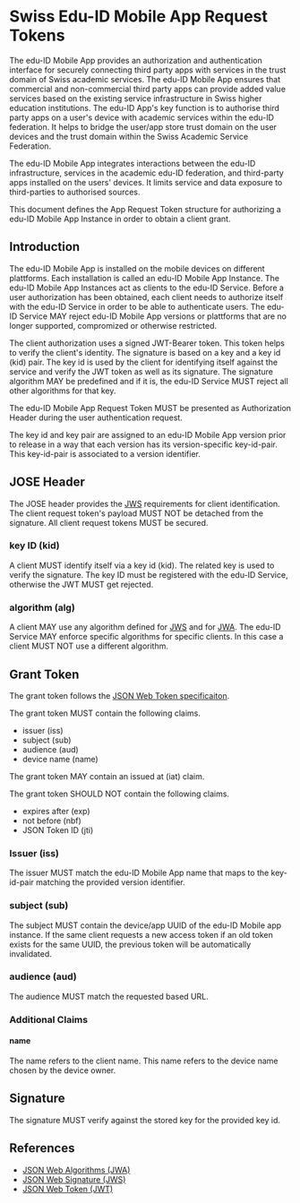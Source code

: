 # Swiss Edu-ID Mobile App Request Tokens

The edu-ID Mobile App provides an authorization and authentication interface for securely connecting third party apps with services in the trust domain of Swiss academic services. The edu-ID Mobile App ensures that commercial and non-commercial third party apps can provide added value services based on the existing service infrastructure in Swiss higher education institutions. The edu-ID App's key function is to authorise third party apps on a user's device with academic services within the edu-ID federation. It helps to bridge the user/app store trust domain on the user devices and the trust domain within the Swiss Academic Service Federation.

The edu-ID Mobile App integrates interactions between the edu-ID infrastructure, services in the academic edu-ID federation, and third-party apps installed on the users' devices. It limits service and data exposure to third-parties to authorised sources.

This document defines the App Request Token structure for authorizing a edu-ID Mobile App Instance in order to obtain a client grant.

## Introduction

The edu-ID Mobile App is installed on the mobile devices on different plattforms. Each installation is called an edu-ID Mobile App Instance. The edu-ID Mobile App Instances act as clients to the edu-ID Service. Before a user authorization has been obtained, each client needs to authorize itself with the edu-ID Service in order to be able to authenticate users. The edu-ID Service MAY reject edu-ID Mobile App versions or plattforms that are no longer supported, compromized or otherwise restricted.

The client authorization uses a signed JWT-Bearer token. This token helps to verify the client's identity. The signature is based on a key and a key id (kid) pair. The key id is used by the client for identifying itself against the service and verify the JWT token as well as its signature. The signature algorithm MAY be predefined and if it is, the edu-ID Service MUST reject all other algorithms for that key.

The edu-ID Mobile App Request Token MUST be presented as Authorization Header during the user authentication request.

The key id and key pair are assigned to an edu-ID Mobile App version prior to release in a way that each version has its version-specific key-id-pair. This key-id-pair is associated to a version identifier.

## JOSE Header

The JOSE header provides the [JWS](https://tools.ietf.org/html/rfc7515) requirements for client identification. The client request token's payload MUST NOT be detached from the signature. All client request tokens MUST be secured.

### key ID (kid)

A client MUST identify itself via a key id (kid). The related key is used to verify the signature. The key ID must be registered with the edu-ID Service, otherwise the JWT MUST get rejected.

### algorithm (alg)

A client MAY use any algorithm defined for [JWS](https://tools.ietf.org/html/rfc7515) and for [JWA](https://tools.ietf.org/html/rfc7518). The edu-ID Service MAY enforce specific algorithms for specific clients. In this case a client MUST NOT use a different algorithm.

## Grant Token

The grant token follows the [JSON Web Token specificaiton](https://tools.ietf.org/html/rfc7519).

The grant token MUST contain the following claims.

* issuer (iss)
* subject (sub)
* audience (aud)
* device name (name)

The grant token MAY contain an issued at (iat) claim.

The grant token SHOULD NOT contain the following claims.

* expires after (exp)
* not before (nbf)
* JSON Token ID (jti)

### Issuer (iss)

The issuer MUST match the edu-ID Mobile App name that maps to the key-id-pair matching the provided version identifier.

### subject (sub)

The subject MUST contain the device/app UUID of the edu-ID Mobile app instance. If the same client requests a new access token if an old token exists for the same UUID, the previous token will be automatically invalidated.

### audience (aud)

The audience MUST match the requested based URL.

### Additional Claims

#### name

The name refers to the client name. This name refers to the device name chosen by the device owner.

## Signature

The signature MUST verify against the stored key for the provided key id.

## References

* [JSON Web Algorithms (JWA)](https://tools.ietf.org/html/rfc7518)
* [JSON Web Signature (JWS)](https://tools.ietf.org/html/rfc7515)
* [JSON Web Token (JWT)](https://tools.ietf.org/html/rfc7519)
